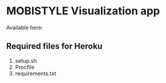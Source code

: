 # MOBISTYLE Visualization app
Available here: [](https://mobistyle.herokuapp.com/)
## Required files for Heroku
1. setup.sh
2. Procfile
3. requirements.txt
